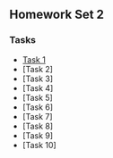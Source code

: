 ## Homework Set 2

### Tasks

* [Task 1](https://lsdroubay.github.io/math5610/homework/homework2)
* [Task 2]
* [Task 3]
* [Task 4]
* [Task 5]
* [Task 6]
* [Task 7]
* [Task 8]
* [Task 9]
* [Task 10]
